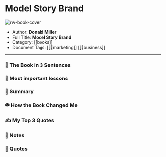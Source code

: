 
# Model Story Brand

![rw-book-cover](https://i.gr-assets.com/images/S/compressed.photo.goodreads.com/books/1534610992l/41215667._SX318_.jpg)

- Author: **Donald Miller**
- Full Title: **Model Story Brand**
- Category: [[books]]
- Document Tags: [[📢marketing]] [[💼business]] 
---
### 🚀 The Book in 3 Sentences

### 🎨 Most important lessons

### 📒 Summary

### ☘️ How the Book Changed Me

### ✍️ My Top 3 Quotes

### 📝 Notes

### 📜 Quotes
